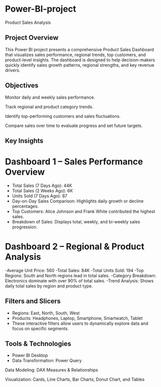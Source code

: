 # Power-BI-project
Product Sales Analysis

## Project Overview

This Power BI project presents a comprehensive Product Sales Dashboard that visualizes sales performance, regional trends, top customers, and product-level insights. 
The dashboard is designed to help decision-makers quickly identify sales growth patterns, regional strengths, and key revenue drivers.

## Objectives

Monitor daily and weekly sales performance.

Track regional and product category trends.

Identify top-performing customers and sales fluctuations.

Compare sales over time to evaluate progress and set future targets.

## Key Insights
# Dashboard 1 – Sales Performance Overview

- Total Sales (7 Days Ago): 44K
- Total Sales (2 Weeks Ago): 6K
- Units Sold (7 Days Ago): 87
- Day-on-Day Sales Comparison: Highlights daily growth or decline percentages.
- Top Customers: Alice Johnson and Frank White contributed the highest sales.
- Breakdown of Sales: Displays total, weekly, and bi-weekly sales progression.

# Dashboard 2 – Regional & Product Analysis

-Average Unit Price: 560
-Total Sales: 84K
-Total Units Sold: 194
-Top Regions: South and North regions lead in total sales.
-Category Breakdown: Electronics dominate with over 90% of total sales.
-Trend Analysis: Shows daily total sales by region and product type.

## Filters and Slicers

- Regions: East, North, South, West
- Products: Headphones, Laptop, Smartphone, Smartwatch, Tablet
- These interactive filters allow users to dynamically explore data and focus on specific segments.

## Tools & Technologies

- Power BI Desktop
- Data Transformation: Power Query

Data Modeling: DAX Measures & Relationships

Visualization: Cards, Line Charts, Bar Charts, Donut Chart, and Tables


